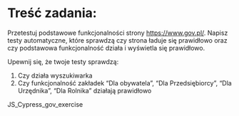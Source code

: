 # Treść zadania:

Przetestuj podstawowe funkcjonalności strony https://www.gov.pl/. Napisz testy automatyczne, które sprawdzą czy strona ładuje się prawidłowo oraz czy podstawowa funkcjonalność działa i wyświetla się prawidłowo.

Upewnij się, że twoje testy sprawdzą:
1. Czy działa wyszukiwarka
2. Czy funkcjonalność zakładek “Dla obywatela”, “Dla Przedsiębiorcy”, “Dla Urzędnika”, “Dla Rolnika” działają prawidłowo


 JS_Cypress_gov_exercise
